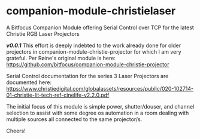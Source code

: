 # companion-module-christielaser
A Bitfocus Companion Module offering Serial Control over TCP for the latest Christie RGB Laser Projectors

***v0.0.1***
This effort is deeply indebted to the work already done for older projectors in companion-module-christie-projector for which I am very grateful. Per Røine's original module is here: https://github.com/bitfocus/companion-module-christie-projector

Serial Control documentation for the series 3 Laser Projectors are documented here: https://www.christiedigital.com/globalassets/resources/public/020-102714-01-christie-lit-tech-ref-cinelife-v2.2.0.pdf

The initial focus of this module is simple power, shutter/douser, and channel selection to assist with some degree os automation in a room dealing with multiple sources all connected to the same projector/s.

Cheers!
